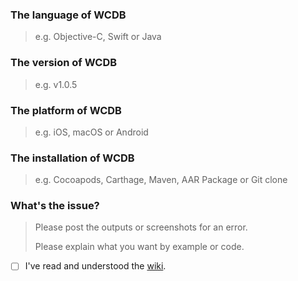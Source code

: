 ### The language of WCDB

> e.g. Objective-C, Swift or Java 





### The version of WCDB

> e.g. v1.0.5





### The platform of WCDB

> e.g. iOS, macOS or Android





### The installation of WCDB

> e.g. Cocoapods, Carthage, Maven, AAR Package or Git clone





### What's the issue?

> Please post the outputs or screenshots for an error.
>
> Please explain what you want by example or code.











- [ ]  I've read and understood the [wiki](https://github.com/Tencent/wcdb/wiki).


